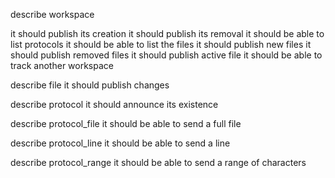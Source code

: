 describe workspace

it should publish its creation
it should publish its removal
it should be able to list protocols
it should be able to list the files
it should publish new files
it should publish removed files
it should publish active file
it should be able to track another workspace

describe file
it should publish changes

describe protocol
it should announce its existence

describe protocol_file
it should be able to send a full file

describe protocol_line
it should be able to send a line

describe protocol_range
it should be able to send a range of characters
